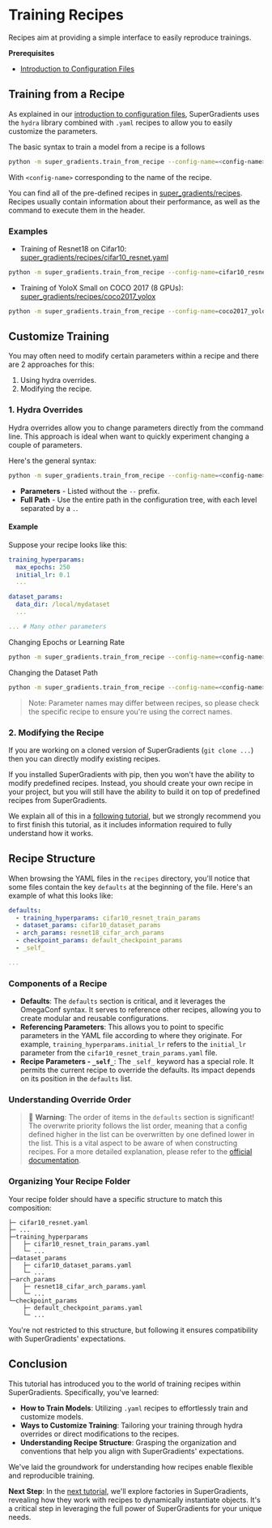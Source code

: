 # Training Recipes

Recipes aim at providing a simple interface to easily reproduce trainings.

**Prerequisites**
- [Introduction to Configuration Files](configuration_files.md)


## Training from a Recipe

As explained in our [introduction to configuration files](configuration_files.md), SuperGradients uses the `hydra` 
library combined with `.yaml` recipes to allow you to easily customize the parameters.

The basic syntax to train a model from a recipe is a follows
```bash
python -m super_gradients.train_from_recipe --config-name=<config-name>
```
With `<config-name>` corresponding to the name of the recipe.

You can find all of the pre-defined recipes in [super_gradients/recipes](https://github.com/Deci-AI/super-gradients/tree/master/src/super_gradients/recipes).
Recipes usually contain information about their performance, as well as the command to execute them in the header.

### Examples
- Training of Resnet18 on Cifar10: [super_gradients/recipes/cifar10_resnet.yaml](https://github.com/Deci-AI/super-gradients/blob/master/src/super_gradients/recipes/cifar10_resnet.yaml) 
```bash
python -m super_gradients.train_from_recipe --config-name=cifar10_resnet
```

- Training of YoloX Small on COCO 2017 (8 GPUs): [super_gradients/recipes/coco2017_yolox](https://github.com/Deci-AI/super-gradients/blob/master/src/super_gradients/recipes/coco2017_yolox.yaml) 
```bash
python -m super_gradients.train_from_recipe --config-name=coco2017_yolox architecture=yolox_s dataset_params.data_dir=/home/coco2017
```


## Customize Training
You may often need to modify certain parameters within a recipe and there are 2 approaches for this: 
1. Using hydra overrides. 
2. Modifying the recipe.


### 1. Hydra Overrides

Hydra overrides allow you to change parameters directly from the command line.
This approach is ideal when want to quickly experiment changing a couple of parameters.  

Here's the general syntax:

```bash
python -m super_gradients.train_from_recipe --config-name=<config-name> param1=<val1> path.to.param2=<val2> 
```

- **Parameters** - Listed without the `--` prefix.
- **Full Path** - Use the entire path in the configuration tree, with each level separated by a `.`.


#### Example
Suppose your recipe looks like this:
```yaml
training_hyperparams:
  max_epochs: 250
  initial_lr: 0.1
  ...

dataset_params:
  data_dir: /local/mydataset
  ...

... # Many other parameters
```

Changing Epochs or Learning Rate
```bash
python -m super_gradients.train_from_recipe --config-name=<config-name> training_hyperparams.max_epochs=250 training_hyperparams.initial_lr=0.03
```

Changing the Dataset Path
```bash
python -m super_gradients.train_from_recipe --config-name=<config-name> dataset_params.data_dir=<path-to-dataset>
```

> Note: Parameter names may differ between recipes, so please check the specific recipe to ensure you're using the correct names.


### 2. Modifying the Recipe
If you are working on a cloned version of SuperGradients (`git clone ...`)
then you can directly modify existing recipes. 

If you installed SuperGradients with pip, then you won't have the ability to modify predefined recipes.
Instead, you should create your own recipe in your project, but you will still have the ability to build it on top of predefined recipes from SuperGradients.

We explain all of this in a [following tutorial](Recipes_Custom.md), but we strongly recommend you to 
first finish this tutorial, as it includes information required to fully understand how it works.


## Recipe Structure
When browsing the YAML files in the `recipes` directory, you'll notice that some files contain the key `defaults` at the beginning of the file. Here's an example of what this looks like:

```yaml
defaults:
  - training_hyperparams: cifar10_resnet_train_params
  - dataset_params: cifar10_dataset_params
  - arch_params: resnet18_cifar_arch_params
  - checkpoint_params: default_checkpoint_params
  - _self_

...
```

### Components of a Recipe

- **Defaults**: The `defaults` section is critical, and it leverages the OmegaConf syntax. It serves to reference other recipes, allowing you to create modular and reusable configurations.
- **Referencing Parameters**: This allows you to point to specific parameters in the YAML file according to where they originate. For example, `training_hyperparams.initial_lr` refers to the `initial_lr` parameter from the `cifar10_resnet_train_params.yaml` file.
- **Recipe Parameters - `_self_`**: The `_self_` keyword has a special role. It permits the current recipe to override the defaults. Its impact depends on its position in the `defaults` list.

### Understanding Override Order

> 🚨 **Warning**: The order of items in the `defaults` section is significant! The overwrite priority follows the list order, meaning that a config defined higher in the list can be overwritten by one defined lower in the list. This is a vital aspect to be aware of when constructing recipes. For a more detailed explanation, please refer to the [official documentation](https://hydra.cc/docs/tutorials/basic/your_first_app/defaults/#composition-order-of-primary-config).

### Organizing Your Recipe Folder

Your recipe folder should have a specific structure to match this composition:

```
├─ cifar10_resnet.yaml
├─ ...
├─training_hyperparams
│   ├─ cifar10_resnet_train_params.yaml
│   └─ ...
├─dataset_params
│   ├─ cifar10_dataset_params.yaml
│   └─ ...
├─arch_params
│   ├─ resnet18_cifar_arch_params.yaml
│   └─ ...
└─checkpoint_params
    ├─ default_checkpoint_params.yaml
    └─ ...
```

You're not restricted to this structure, but following it ensures compatibility with SuperGradients' expectations.


## Conclusion

This tutorial has introduced you to the world of training recipes within SuperGradients. Specifically, you've learned:
- **How to Train Models**: Utilizing `.yaml` recipes to effortlessly train and customize models.
- **Ways to Customize Training**: Tailoring your training through hydra overrides or direct modifications to the recipes.
- **Understanding Recipe Structure**: Grasping the organization and conventions that help you align with SuperGradients' expectations.

We've laid the groundwork for understanding how recipes enable flexible and reproducible training.

**Next Step**: In the [next tutorial](Recipes_Factories.md), we'll explore factories in SuperGradients, 
revealing how they work with recipes to dynamically instantiate objects. It's a critical step in leveraging the 
full power of SuperGradients for your unique needs.
